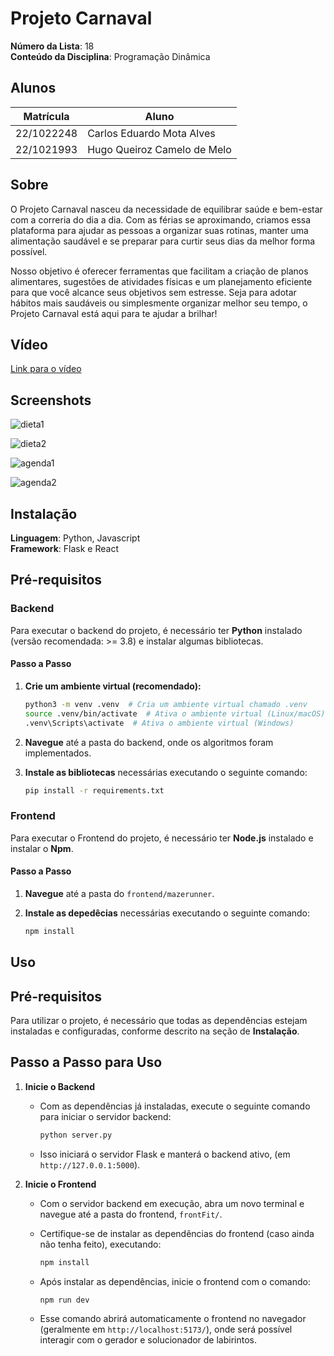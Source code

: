 # Projeto Carnaval

**Número da Lista**: 18<br>
**Conteúdo da Disciplina**: Programação Dinâmica<br>

## Alunos
|Matrícula | Aluno |
| -- | -- |
| 22/1022248  | Carlos Eduardo Mota Alves |
| 22/1021993  | Hugo Queiroz Camelo de Melo |

## Sobre 
O Projeto Carnaval nasceu da necessidade de equilibrar saúde e bem-estar com a correria do dia a dia. Com as férias se aproximando, criamos essa plataforma para ajudar as pessoas a organizar suas rotinas, manter uma alimentação saudável e se preparar para curtir seus dias da melhor forma possível.

Nosso objetivo é oferecer ferramentas que facilitam a criação de planos alimentares, sugestões de atividades físicas e um planejamento eficiente para que você alcance seus objetivos sem estresse. Seja para adotar hábitos mais saudáveis ou simplesmente organizar melhor seu tempo, o Projeto Carnaval está aqui para te ajudar a brilhar!

## Vídeo

[Link para o vídeo](https://youtu.be/3LzKFY1-o0g)

## Screenshots

![dieta1](./assets/dieta1.png)

![dieta2](./assets/dieta2.png)

![agenda1](./assets/agenda1.png)

![agenda2](./assets/agenda2.png)

## Instalação 
**Linguagem**: Python, Javascript<br>
**Framework**: Flask e React<br>

## Pré-requisitos

### Backend
Para executar o backend do projeto, é necessário ter **Python** instalado (versão recomendada: >= 3.8) e instalar algumas bibliotecas.

#### Passo a Passo

1. **Crie um ambiente virtual (recomendado):**

   ```bash
   python3 -m venv .venv  # Cria um ambiente virtual chamado .venv
   source .venv/bin/activate  # Ativa o ambiente virtual (Linux/macOS)
   .venv\Scripts\activate  # Ativa o ambiente virtual (Windows)

2. **Navegue** até a pasta do backend, onde os algoritmos foram implementados.

3. **Instale as bibliotecas** necessárias executando o seguinte comando:

   ```bash
   pip install -r requirements.txt

### Frontend
Para executar o Frontend do projeto, é necessário ter **Node.js** instalado e instalar o **Npm**.

#### Passo a Passo
1. **Navegue** até a pasta do ```frontend/mazerunner```.
2. **Instale as depedêcias** necessárias executando o seguinte comando:

   ```bash
   npm install

## Uso 

## Pré-requisitos
Para utilizar o projeto, é necessário que todas as dependências estejam instaladas e configuradas, conforme descrito na seção de **Instalação**.

## Passo a Passo para Uso

1. **Inicie o Backend**
   - Com as dependências já instaladas, execute o seguinte comando para iniciar o servidor backend:
     
     ```bash
     python server.py
     ```

   - Isso iniciará o servidor Flask e manterá o backend ativo, (em `http://127.0.0.1:5000`).

2. **Inicie o Frontend**
   - Com o servidor backend em execução, abra um novo terminal e navegue até a pasta do frontend, `frontFit/`.
   - Certifique-se de instalar as dependências do frontend (caso ainda não tenha feito), executando:
     
     ```bash
     npm install
     ```

   - Após instalar as dependências, inicie o frontend com o comando:
     
     ```bash
     npm run dev
     ```

   - Esse comando abrirá automaticamente o frontend no navegador (geralmente em `http://localhost:5173/`), onde será possível interagir com o gerador e solucionador de labirintos.

